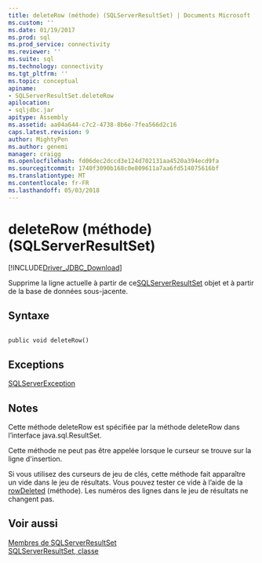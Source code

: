 ```yaml
---
title: deleteRow (méthode) (SQLServerResultSet) | Documents Microsoft
ms.custom: ''
ms.date: 01/19/2017
ms.prod: sql
ms.prod_service: connectivity
ms.reviewer: ''
ms.suite: sql
ms.technology: connectivity
ms.tgt_pltfrm: ''
ms.topic: conceptual
apiname:
- SQLServerResultSet.deleteRow
apilocation:
- sqljdbc.jar
apitype: Assembly
ms.assetid: aa04a644-c7c2-4738-8b6e-7fea566d2c16
caps.latest.revision: 9
author: MightyPen
ms.author: genemi
manager: craigg
ms.openlocfilehash: fd06dec2dccd3e124d702131aa4520a394ecd9fa
ms.sourcegitcommit: 1740f3090b168c0e809611a7aa6fd514075616bf
ms.translationtype: MT
ms.contentlocale: fr-FR
ms.lasthandoff: 05/03/2018
---
```

# <a name="deleterow-method-sqlserverresultset"></a>deleteRow (méthode) (SQLServerResultSet)
[!INCLUDE[Driver_JDBC_Download](../../../includes/driver_jdbc_download.md)]

  Supprime la ligne actuelle à partir de ce[SQLServerResultSet](../../../connect/jdbc/reference/sqlserverresultset-class.md) objet et à partir de la base de données sous-jacente.  
  
## <a name="syntax"></a>Syntaxe  
  
```  
  
public void deleteRow()  
```  
  
## <a name="exceptions"></a>Exceptions  
 [SQLServerException](../../../connect/jdbc/reference/sqlserverexception-class.md)  
  
## <a name="remarks"></a>Notes  
 Cette méthode deleteRow est spécifiée par la méthode deleteRow dans l’interface java.sql.ResultSet.  
  
 Cette méthode ne peut pas être appelée lorsque le curseur se trouve sur la ligne d'insertion.  
  
 Si vous utilisez des curseurs de jeu de clés, cette méthode fait apparaître un vide dans le jeu de résultats. Vous pouvez tester ce vide à l’aide de la [rowDeleted](../../../connect/jdbc/reference/rowdeleted-method-sqlserverresultset.md) (méthode). Les numéros des lignes dans le jeu de résultats ne changent pas.  
  
## <a name="see-also"></a>Voir aussi  
 [Membres de SQLServerResultSet](../../../connect/jdbc/reference/sqlserverresultset-members.md)   
 [SQLServerResultSet, classe](../../../connect/jdbc/reference/sqlserverresultset-class.md)  
  
  
